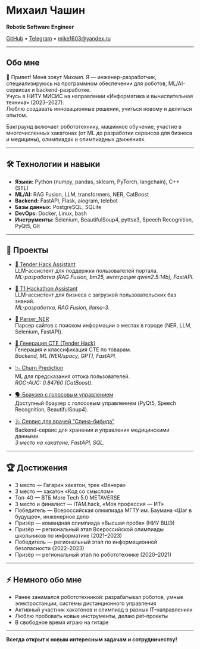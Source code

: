 # Михаил Чашин

**Robotic Software Engineer**

[GitHub](https://github.com/vvvvtrt) • [Telegram](https://t.me/vvvvtrt) • mike1603@yandex.ru

---

## Обо мне

👋 Привет! Меня зовут Михаил. Я — инженер-разработчик, специализируюсь на программном обеспечении для роботов, ML/AI-сервисах и backend-разработке.  
Учусь в НИТУ МИСИС на направлении «Информатика и вычислительная техника» (2023–2027).  
Люблю создавать инновационные решения, учиться новому и делиться опытом.

Бэкграунд включает робототехнику, машинное обучение, участие в многочисленных хакатонах (от ML до разработки сервисов для бизнеса и медицины), олимпиадах и олимпиадных движениях.

---

## 🛠️ Технологии и навыки

- **Языки:** Python (numpy, pandas, sklearn, PyTorch, langchain), C++ (STL)
- **ML/AI:** RAG Fusion, LLM, transformers, NER, CatBoost
- **Backend:** FastAPI, Flask, aiogram, telebot
- **Базы данных:** PostgreSQL, SQLite
- **DevOps:** Docker, Linux, bash
- **Инструменты:** Selenium, BeautifulSoup4, pyttsx3, Speech Recognition, PyQt5, Git

---

## 🚀 Проекты

- [🤖 Tender Hack Assistant](https://github.com/Ivan-Knyazev/TenderHack_2025_Made_in_MISIS)  
  LLM-ассистент для поддержки пользователей портала.  
  *ML-разработка (RAG Fusion, bm25, интеграция qwen2.5:14b), FastAPI.*

- [💼 T1 Hackathon Assistant](https://github.com/vvvvtrt/T1_Hackathon/tree/main/app)  
  LLM-ассистент для бизнеса с загрузкой пользовательских баз знаний.  
  *ML-разработка, RAG Fusion, llama-3.*

- [🌆 Parser_NER](https://github.com/vvvvtrt/Parser_NER)  
  Парсер сайтов с поиском информации о местах в городе (NER, LLM, Selenium, FastAPI).

- [🛒 Генерация CTE (Tender Hack)](https://github.com/vvvvtrt/Tender_hack)  
  Генерация и классификация CTE по товарам.  
  *Backend, ML (NER/spacy, GPT), FastAPI.*

- [📉 Churn Prediction](https://github.com/vvvvtrt/Churn_prediction)  
  ML для предсказания оттока пользователей.  
  *ROC-AUC: 0.84760 (CatBoost).*

- [🗣️ Браузер с голосовым управлением](https://github.com/vvvvtrt/Browser_voice_controlled)  
  Доступный браузер с голосовым управлением (PyQt5, Speech Recognition, BeautifulSoup4).

- [🩺 Сервис для врачей “Спина-бифида”](https://github.com/vvvvtrt/Spina_Bifida)  
  Backend-сервис для хранения и управления медицинскими данными.  
  *3 место на хакатоне, FastAPI, SQL.*

---

## 🏆 Достижения

- 3 место — Гагарин хакатон, трек «Венера»
- 3 место — хакатон «Код со смыслом»
- Топ-40 — ВТБ More Tech 5.0 METAVERSE
- 3 место и финалист — ITAM.hack, «Моя профессия — ИТ»
- Победитель — Всероссийская олимпиада МГТУ им. Баумана «Шаг в будущее», инженерное дело
- Призёр — командная олимпиада «Высшая проба» (НИУ ВШЭ)
- Призёр — региональный этап Всероссийской олимпиады школьников по информатике (2021–2023)
- Победитель — региональный этап по информационной безопасности (2022–2023)
- Призёр — региональный этап по робототехнике (2020–2021)

---

## ⚡ Немного обо мне

- Ранее занимался робототехникой: разрабатывал роботов, умные электростанции, системы дистанционного управления
- Активный участник хакатонов и олимпиад в разных IT-направлениях
- Люблю пробовать новые инструменты, делаю pet-проекты
- В свободное время играю на гитаре

---

**Всегда открыт к новым интересным задачам и сотрудничеству!**
